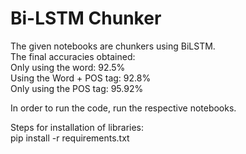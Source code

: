# Bi-LSTM Chunker

The given notebooks are chunkers using BiLSTM.  
The final accuracies obtained:  
Only using the word: 92.5%  
Using the Word + POS tag: 92.8%  
Only using the POS tag: 95.92%  

In order to run the code, run the respective notebooks.  

Steps for installation of libraries:  
    pip install -r requirements.txt

